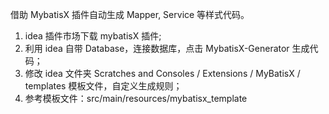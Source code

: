 借助 MybatisX 插件自动生成 Mapper, Service 等样式代码。

1. idea 插件市场下载 mybatisX 插件;
2. 利用 idea 自带 Database，连接数据库，点击 MybatisX-Generator 生成代码；
3. 修改 idea 文件夹 Scratches and Consoles / Extensions / MyBatisX / templates 模板文件，自定义生成规则；
4. 参考模板文件：src/main/resources/mybatisx_template